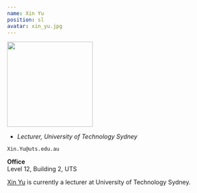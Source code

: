 ```yaml
---
name: Xin Yu
position: sl
avatar: xin_yu.jpg
---
```


<img width="200" src="{{site.baseurl}}/images/people/{{page.avatar}}" data-action="zoom">

- _Lecturer, University of Technology Sydney_<br>
<!--- _Science coach. Collaborator. Transdisciplinary optimist._-->

<i class="fa fa-envelope-o"></i> `Xin.Yu@uts.edu.au`

**Office**<br>
Level 12, Building 2, UTS <br>

[Xin Yu](https://sites.google.com/view/xinyus-homepage/Home) is currently a lecturer at University of Technology Sydney.


